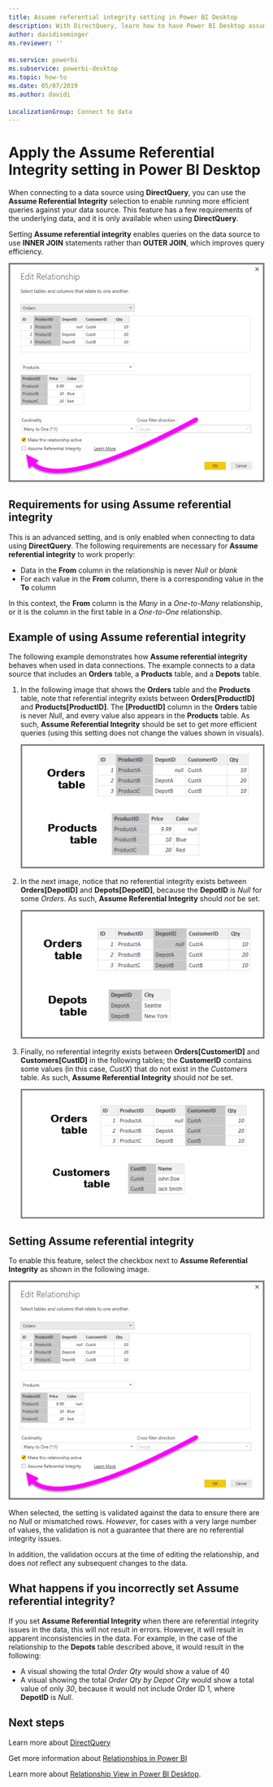 ```yaml
---
title: Assume referential integrity setting in Power BI Desktop
description: With DirectQuery, learn how to have Power BI Desktop assume referential integrity
author: davidiseminger
ms.reviewer: ''

ms.service: powerbi
ms.subservice: powerbi-desktop
ms.topic: how-to
ms.date: 05/07/2019
ms.author: davidi

LocalizationGroup: Connect to data
---
```

# Apply the Assume Referential Integrity setting in Power BI Desktop
When connecting to a data source using **DirectQuery**, you can use the **Assume Referential Integrity** selection to enable running more efficient queries against your data source. This feature has a few requirements of the underlying data, and it is only available when using **DirectQuery**.

Setting **Assume referential integrity** enables queries on the data source to use **INNER JOIN** statements rather than **OUTER JOIN**, which improves query efficiency.

![Screenshot of an Edit Relationship dialog to select Assume referential integrity.](media/desktop-assume-referential-integrity/assume-referential-integrity_1.png)

## Requirements for using Assume referential integrity
This is an advanced setting, and is only enabled when connecting to data using **DirectQuery**. The following requirements are necessary for **Assume referential integrity** to work properly:

* Data in the **From** column in the relationship is never *Null* or *blank*
* For each value in the **From** column, there is a corresponding value in the **To** column

In this context, the **From** column is the *Many* in a *One-to-Many* relationship, or it is the column in the first table in a *One-to-One* relationship.

## Example of using Assume referential integrity
The following example demonstrates how **Assume referential integrity** behaves when used in data connections. The example connects to a data source that includes an **Orders** table, a **Products** table, and a **Depots** table.

1. In the following image that shows the **Orders** table and the **Products** table, note that referential integrity exists between **Orders[ProductID]** and **Products[ProductID]**. The **[ProductID]** column in the **Orders** table is never *Null*, and every value also appears in the **Products** table. As such, **Assume Referential Integrity** should be set to get more efficient queries (using this setting does not change the values shown in visuals).
   
   ![Screenshot of Orders table and Products table.](media/desktop-assume-referential-integrity/assume-referential-integrity_2.png)
2. In the next image, notice that no referential integrity exists between **Orders[DepotID]** and **Depots[DepotID]**, because the **DepotID** is *Null* for some *Orders*. As such, **Assume Referential Integrity** should *not* be set.
   
   ![Screenshot of Orders table and Depots table.](media/desktop-assume-referential-integrity/assume-referential-integrity_3.png)
3. Finally, no referential integrity exists between **Orders[CustomerID]** and **Customers[CustID]** in the following tables; the **CustomerID** contains some values (in this case, *CustX*) that do not exist in the *Customers* table. As such, **Assume Referential Integrity** should *not* be set.
   
   ![Screenshot of Orders table and Customers table.](media/desktop-assume-referential-integrity/assume-referential-integrity_4.png)

## Setting Assume referential integrity
To enable this feature, select the checkbox next to **Assume Referential Integrity** as shown in the following image.

![Screenshot of an Edit Relationship dialog that allows you to select Assume referential integrity.](media/desktop-assume-referential-integrity/assume-referential-integrity_1.png)

When selected, the setting is validated against the data to ensure there are no *Null* or mismatched rows. *However*, for cases with a very large number of values, the validation is not a guarantee that there are no referential integrity issues.

In addition, the validation occurs at the time of editing the relationship, and does *not* reflect any subsequent changes to the data.

## What happens if you incorrectly set Assume referential integrity?
If you set **Assume Referential Integrity** when there are referential integrity issues in the data, this will not result in errors. However, it will result in apparent inconsistencies in the data. For example, in the case of the relationship to the **Depots** table described above, it would result in the following:

* A visual showing the total *Order Qty* would show a value of 40
* A visual showing the total *Order Qty by Depot City* would show a total value of only *30*, because it would not include Order ID 1, where **DepotID** is *Null*.

## Next steps
Learn more about [DirectQuery](desktop-use-directquery.md)

Get more information about [Relationships in Power BI](../transform-model/desktop-create-and-manage-relationships.md)

Learn more about [Relationship View in Power BI Desktop](../transform-model/desktop-relationship-view.md).
